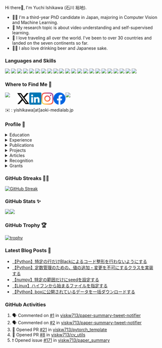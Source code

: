Hi there👋, I'm Yuchi Ishikawa (石川 裕地).

* 👨‍💻 I'm a third-year PhD candidate in Japan, majoring in Computer Vision and Machine Learning. 
* 🧪 My research topic is about video understanding and self-supervised learning.
* 🎒 I love traveling all over the world. I've been to over 30 countries and landed on the seven continents so far.
* 🍺🍶 I also love drinking beer and Japanese sake.

### Languages and Skills

<p>
<img src="https://img.shields.io/badge/-Python-3776AB?style=flat-square&logo=Python&logoColor=white"/>
<img src="https://img.shields.io/badge/-PyTorch-EE4C2C?style=flat-square&logo=PyTorch&logoColor=white"/>
<img src="https://img.shields.io/badge/-pandas-150458?style=flat-square&logo=pandas&logoColor=white"/>
<img src="https://img.shields.io/badge/-Django-092E20?style=flat-square&logo=Django&logoColor=white"/>
<img src="https://img.shields.io/badge/-Rust-000000?style=flat-square&logo=Rust&logoColor=white"/>
<img src="https://img.shields.io/badge/-JavaScript-F7DF1E?style=flat-square&logo=JavaScript&logoColor=black"/>
<img src="https://img.shields.io/badge/-TypeScript-007ACC?style=flat-square&logo=TypeScript&logoColor=white"/>
<img src="https://img.shields.io/badge/-Vue.js-42B883?style=flat-square&logo=Vue-dot-js&logoColor=white"/>
<img src="https://img.shields.io/badge/-Nuxt.js-00C58E?style=flat-square&logo=nuxt-dot-js&logoColor=white"/>
<img src="https://img.shields.io/badge/-C++-00599C?style=flat-square&logo=c%2B%2B&logoColor=white"/>
<img src="https://img.shields.io/badge/-HTML5-E34F26?style=flat-square&logo=HTML5&logoColor=white"/>
<img src="https://img.shields.io/badge/-CSS3-1572B6?style=flat-square&logo=CSS3&logoColor=white"/>
<img src="https://img.shields.io/badge/-Sass-1572B6?style=flat-square&logo=SASS&logoColor=white"/>
<img src="https://img.shields.io/badge/-MySQL-F29111?style=flat-square&logo=MySQL&logoColor=white"/>
<img src="https://img.shields.io/badge/-PostgreSQL-F29111?style=flat-square&logo=PostgreSQL&logoColor=white"/>
<img src="https://img.shields.io/badge/-Visual%20Studio%20Code-23A9F2?style=flat-square&logo=Visual%20Studio%20Code&logoColor=white"/>
<img src="https://img.shields.io/badge/-Vim-1572B6?style=flat-square&logo=Vim&logoColor=white"/>
<img src="https://img.shields.io/badge/-Github-181717?style=flat-square&logo=GitHub&logoColor=white"/>
<img src="https://img.shields.io/badge/-Git-F44D27?style=flat-square&logo=Git&logoColor=white"/>
<img src="https://img.shields.io/badge/-Google%20Cloud-4285F4?style=flat-square&logo=Google%20Cloud&logoColor=white"/>
<img src="https://img.shields.io/badge/-Amazon%20AWS-232F3E?style=flat-square&logo=Amazon%20AWS&logoColor=white"/>
<img src="https://img.shields.io/badge/-Docker-2496ED?style=flat-square&logo=Docker&logoColor=white"/>
</p>

### Where to Find Me 👀

[<img align="left" width="40px" src="https://www.svgrepo.com/show/349396/google-scholar.svg" />][googlescholar]
[<img align="left" width="40px" src="https://raw.githubusercontent.com/CLorant/readme-social-icons/main/medium/colored/twitter-x.svg" />][twitter]
[<img align="left" width="40px" src="https://raw.githubusercontent.com/CLorant/readme-social-icons/main/medium/colored/linkedin.svg" />][linkedin]
[<img align="left" width="40px" src="https://raw.githubusercontent.com/CLorant/readme-social-icons/main/medium/colored/instagram.svg" />][instagram]
[<img align="left" width="40px" src="https://raw.githubusercontent.com/CLorant/readme-social-icons/main/medium/colored/facebook.svg" />][facebook]
[<img align="left" width="40px" src="https://cdn.icon-icons.com/icons2/1996/PNG/512/blog_blogger_business_news_web_website_icon_123264.png" />][blog]

<br>
<br>

✉️ : yishikawa[at]aoki-medialab.jp


### Profile 📖

<!-- Education -->
<details>
<summary>Education</summary>

* **Ph.D. program in Center for Electronics and Electrical Engineering,**
  **School of Integrated Design Engineering,**
  **Graduate School of Keio University** (Apr. 2021 – present in Japan) <br>
  *My research theme is about human motion analysis and removing scene bias in action recognition. (Adviser: Prof. Yoshimitsu AOKI. [Lab Homepage](https://aoki-medialab.jp/))*

* **M.S. in Center for Electronics and Electrical Engineering,**
  **School of Integrated Design Engineering,**
  **Graduate School of Keio University** (Apr. 2019 – Mar. 2021 in Japan) <br>
  *My research theme is about human motion analysis and object function detection. I’m expected to get a master’s degree in 2021. (Adviser: Prof. Yoshimitsu AOKI. [Lab Homepage](https://aoki-medialab.jp/))*

* **B.S. in Dept. of Electronics and Electrical Engineering,**
  **Keio University** (Apr. 2015 - Mar.2019 in Japan) <br>
  *I mainly studied Electronics in the first three years. During the last year, I researched Machine Learning, Computer Vision and Robot Vision. (Adviser: Prof. Yoshimitsu AOKI. [Lab Homepage](https://aoki-medialab.jp/))*

</details>

<!-- Experience -->
<details>
<summary>Experience</summary>

* **Machine Learning Research Engineer in [LY Corporation](https://www.lycorp.co.jp/en/) [Oct. 2023 - present in Tokyo, Japan]**<br>
  Computer Vision

* **Machine Learning Research Engineer in [LINE Corp.](https://linecorp.com/en/) [Oct. 2022 - Sep. 2023 in Tokyo, Japan]**<br>
  Computer Vision

* **Technical Advisor in [BizTech, Inc.](https://www.biz-t.jp/) [Apr. 2022 - present in Japan]**<br>

* **Machine Learning Engineer in [Softbank Corp.](https://www.softbank.jp/en/) [Apr. 2021 - Sep. 2022 in Tokyo, Japan]**<br>
  Computer Vision / Edge Device Development / Backend Engineer

* **Backend Engineer developing [AIC website](https://aic.keio.ac.jp/forStudents/web) [Sep. 2020 - present in Japan]**<br>

* **Internship in [Tenchijin Inc.](https://tenchijin.co.jp/) [Jun. 2020 – Mar. 2021  in Tokyo, Japan]**<br>
  Backend / Machine Learning Engineer working on the analysis of the big data about space.

* **Internship in [CyberAgent, Inc.](https://www.cyberagent.co.jp/en/) [Feb. 2020 - Feb. 2020  Tokyo, Japan]**<br>
  Worked on developing AdTech using machine learning and GCP.

* **Internship in [SoftBank Corp.](https://www.softbank.jp/en/) [Aug. 2019 – Sep. 2019 in Tokyo, Japan]**<br>
  Worked on the following two task:<br>
  1. classifying a product into normal one or abnormal one and visualizing where a CNN model looks<br>
  2. semantic segmentation for super high-resolution images<br>

* **Research Assisstant in [National Institute of Advanced Industrial Science and Technology(AIST)](https://www.aist.go.jp/index_en.html) [Apr. 2019 – Mar. 2021 in Tsukuba, Ibaraki, Japan]**<br>
  Research about Machine Learning and Action Recognition under the supervision of [Ph.D. Hirokatsu KATAOKA](http://hirokatsukataoka.net/).

* **Internship in [IBM Japan, Ltd.](https://www.ibm.com/ibm/jp/en/) [Sep. 2018 - Mar. 2019 in Tokyo, Japan]**<br>
  Worked on weakly-supervised affordance detection using the hierarchy between affordances and objects.

</details>

<!-- Publications -->
<details>
<summary>Publications</summary>

#### Preprint

coming soon...

#### International Conference

* **Yuchi Ishikawa**, Tatsuya Komatsu, Yoshimitsu Aoki, "Pre-training with Synthetic Patterns for Audio", in ICASSP 2025. [paper](https://www.arxiv.org/abs/2410.00511)

* **Yuchi Ishikawa**, Masayoshi Kondo, Yoshimitsu Aoki, "Data Collection-free Masked Video Modeling" in ECCV 2024. [paper](https://arxiv.org/abs/2409.06665)

* **Yuchi Ishikawa**, Masayoshi Kondo, Hirokatsu Kataoka, "Learnable Cube-based Video Encryption for Privacy-Preserving Action Recognition" in WACV 2024. [paper](https://openaccess.thecvf.com/content/WACV2024/papers/Ishikawa_Learnable_Cube-Based_Video_Encryption_for_Privacy-Preserving_Action_Recognition_WACV_2024_paper.pdf)

* Shuhei Yokoo, Peifei Zhu, **Yuchi Ishikawa**, Mikihiro Tanaka, Masayoshi Kondo, Hirokatsu Kataoka, "Leveraging Image-Text Similarity and Caption Modification for the DataComp Challenge: Filtering Track and BYOD Track" in ICCV 2023 Workshop on Towards the Next Generation of Computer Vision Datasets: DataComp Track. [arXiv](https://arxiv.org/abs/2310.14581)

* Kensho Hara, **Yuchi Ishikawa**, Hirokatsu Kataoka, "Rethinking Training Data for Mitigating Representation Biases in Action Recognition" in CVPR 2021 Workshop on Large Scale Holistic Video Understanding 2021

* **Yuchi Ishikawa**, Seito Kasai, Yoshimitsu Aoki, Hirokatsu kataoka, "Alleviating Over-segmentation Errors by Detecting Action Boundaries" in WACV 2021. [arXiv](https://arxiv.org/abs/2007.06866)

* Seito Kasai, **Yuchi Ishikawa**, Masaki Hayashi, Yoshimitsu Aoki, Kensho Hara, Hirokatsu Kataoka
, “RETRIEVING AND HIGHLIGHTING ACTION WITH SPATIOTEMPORAL REFERENCE” in IEEE ICIP 2020. [arXiv](https://arxiv.org/abs/2005.09183?context=cs)

* **Yuchi Ishikawa**, Haruya Ishikawa, Shuichi Akizuki, Masaki Yamazaki, Yasuhiro Taniguchi, Yoshimitsu Aoki, "Task-oriented Function Detection Based on Operational Tasks" in Conference: 2019 19th International Conference on Advanced Robotics (ICAR). (Acceptance Rate 55.3%)

* Seito Kasai\*, **Yuchi Ishikawa\***, Tenga Wakamiya, Kensho Hara, Hirokatsu Kataoka, “AIST Team submission for Task 3, Dense-Captioning Events in Videos,”  in CVPR 2019 Workshop, International Challenge on ActivityNet Challenge, 2019.

* Tenga Wakamiya, Kensho Hara, **Yuchi Ishikawa**, Seito Kasai, Hirokatsu Kataoka, “AIST Submission for ActivityNet Challenge 2019 in Trimmed Activity Recognition (Kinetics),” in CVPR 2019 Workshop, International Challenge on ActivityNet Challenge, 2019.

* Haruya Ishikawa, **Yuchi Ishikawa**, Shuichi Akizuki, Yoshimitsu Aoki, "Human-Object Maps for Daily Activity Recognition" in International Conference on Machine Vision Applications(MVA 2019)

#### Journal

* **石川裕地**，石川晴也，秋月秀一，青木義満，操作タスク入力に基づく物体の機能部推定, 精密工学会 85巻12号 (2019年12月5日発行)

#### Domestic Conference

* **石川 裕地**, 齋藤主裕, 青木義満, "動画データと画像キャプション生成を用いた音とテキストペアの自動生成", 言語処理学会第31回年次大会(NLP2025)

* **⽯川 裕地**，⻘⽊ 義満, 暗号化動画を⽤いたプライバシー保護下での視聴覚⾏動認識, ビジョン技術の実利用ワークショップ2024 (ViEW 2024)

* 齋藤 主裕，**⽯川 裕地**, Pseudo-Motion Videoの多様化による動画認識モデルの事前学習の⾼精度化の検討, ビジョン技術の実利用ワークショップ2024 (ViEW 2024)

* Naoya Nakajima, **Yuchi Ishikawa**, Masayoshi Kondo, 動画クラスタリングのためのDINOの動画への拡張の検討, 第27回画像の認識・理解シンポジウム (MIRU2024)

* **石川 裕地**, 近藤 雅芳, 青木 義満, 三重マスクを用いたVideoMAEの効率化, 動的画像処理実利用化ワークショップ2024 (DIA2024)

* **石川 裕地**, 近藤 雅芳, 青木 義満, 自然動画を用いない動画認識モデルの自己教師あり学習, 動的画像処理実利用化ワークショップ2024 (DIA2024)

* **石川 裕地**, 近藤 雅芳, 青木 義満, Training Video Masked Autoencoder from Static Images, in ビジョン技術の実利用ワークショップ2023 (ViEW 2023)

* **Yuchi Ishikawa**, Masayoshi Kondo, Hirokatsu Kataoka, Video and Model Encryption for Privacy-Preserving Action Recognition, 第26回画像の認識・理解シンポジウム (MIRU2023)

* **石川裕地**，石川晴也，秋月秀一，青木義満，Action Segmentation における損失関数の検証，第26回画像センシングシンポジウム(SSII 2020)

* Seito KASAI, **Yuchi ISHIKAWA**, Tenga WAKAMIYA, Kensho HARA, Hirokatsu KATAOKA, Exploring the Best Model for Dense Captioning Events in Videos, 第22回画像の認識・理解シンポジウム (MIRU2019)

* 若宮天雅，原健翔，**石川裕地**，笠井誠斗，中村 明生，片岡 裕雄，超大規模データセットによる動画像認識のための学習済みモデルの構築，第22回画像の認識・理解シンポジウム (MIRU2019)

* **石川裕地**，石川晴也，秋月秀一，青木義満，ロボットの物体操作のためのタスク指向な機能部の推定，第22回画像の認識・理解シンポジウム (MIRU2019)

* 秋月秀一，**石川裕地**，石川晴也，青木義満，物体の配置記述に基づくシーン復元のための操作方法推定，第25回画像センシングシンポジウム(SSII 2019)

* **石川裕地**，石川晴也，秋月秀一，青木義満，操作タスクと指示対象クラスの入力による物体の機能部推定，第25回画像センシングシンポジウム(SSII 2019)

* **石川裕地**，石川晴也，秋月秀一，青木義満，操作タスク入力に基づく物体の機能部推定，動的画像処理実利用化ワークショップ2019(DIA 2019)

* 秋月秀一，**石川裕地**，石川晴也，青木義満，非定常状態の理解とシーン復元のための物体の操作方法推定，動的画像処理実利用化ワークショップ2019(DIA 2019)
</details>

<!-- Projects -->
<details>
<summary>Projects</summary>

* **[cvpaper.challenge 研究効率化 Tips](https://www.slideshare.net/cvpaperchallenge/cvpaperchallenge-tips-241914101)**<br>
  I wrote about how to efficiently manage experiment results.
  
* **[動画認識 メタサーベイ](https://www.slideshare.net/cvpaperchallenge/v1-232973484)** [May. 2020]<br>
  I read papers on Video Recognition and summarized them.

* **[RADTorch](https://github.com/radtorch/radtorch) Contributor**<br>
  My codes for explainable AI are used in RADTorch.

* **[CVPR2019速報](https://www.slideshare.net/cvpaperchallenge/cvpr-2019)**<br>
  I took part in CVPR 2019 and wrote this article with members of cvpaper.challenge.

* **[cvpaper.challenge](http://xpaperchallenge.org/cv/) [Apr. 2019 – present]**<br>
  As a member of cvpaper.challenge, I read a lot of papers accepted at CVPR or several top conferences. I also reseach and share the knowledge with its members.

* **[ActivityNet Challenge](http://activity-net.org/) [Jun. 2019]**<br>
  Out team took part in ActivityNet Challenge in CVPR workshop. We won 9th place in Task A - Trimmed Action Recognition. Our team also participated in Task 3 - Dense-Captioning Events in Videos.

* **[Paper Summary](https://github.com/yiskw713/paper_summary)**<br>
  I read papers every day and summarize them as far as possible in GitHub. If you get interested, visit [my project page](https://github.com/yiskw713/paper_summary).

</details>

<!-- Article -->
<details>
<summary>Articles</summary>

* [Seven papers accepted at ICASSP 2025](https://research.lycorp.co.jp/en/news/283)

* [3 papers accepted at ECCV 2024](https://research.lycorp.co.jp/en/news/250)

* **Interview with a manager of the AI department in Softbank**<br>
  [SF映画の世界はもう実現している？ ソフトバンク AI部門 部長とAI専攻学生の対談](https://www.softbank.jp/sbnews/entry/20191108_01)

</details>

<!-- Recognition -->
<details>
<summary>Recognition</summary>

* **[日本酒検定 2級](https://ssi-w.com/nihonsyu-kentei/) [Feb. 2025]**

* **[日本酒検定 3級](https://ssi-w.com/nihonsyu-kentei/) [Jan. 2025]**

* **[コーヒーインストラクター検定 2級](https://kentei.jcqa.org/index.asp) [Jun. 2024]**
  
* **[PythonZen & PEP 8 検定試験](https://pythonzen-pep8-exam.jp/) [Mar. 2022]**
  
* **[JDLA Deep Learning for ENGINEER](https://www.jdla.org/en/) [Feb. 2022]**

* **[Python 3 エンジニア認定データ分析試験](https://www.pythonic-exam.com/exam/analyist) [Aug. 2021]**

* **[AWS Cloud Practitioner](https://aws.amazon.com/jp/certification/certified-cloud-practitioner/) [Jul. 2021]**

* **[Python 3 エンジニア認定基礎試験](https://www.pythonic-exam.com/exam/basic) [Jul. 2021]**

* **[Practical Algorithm Skill Test](https://past.atcoder.jp/) [May. 2020]**<br>
  Rank: ADVANCED (the second highest rank)

* **[Information Technology Passport Examination (IT Passport)](https://www3.jitec.ipa.go.jp/JitesCbt/index.html) [Jan. 2020]**<br>
  National Examination on Information Technology in Japan

* **[JDLA Deep Learning for GENERAL](https://www.jdla.org/en/) [Jul. 2019]**<br>
  JDLA aims to develop Deep Learning Generalist, capable of utilizing in business, which has sufficient knowledge in Deep Leaning.

* **Outstanding Performance Award for Bachelor Theses [Mar. 2019]**<br>
  My bachelor thesis topic is “Task-oriented Function Detection Based on Operational Tasks”.
  I proposed an alternative representation to Affordance, “Task-oriented Function”, in the paper. This representation makes it possible to desribe a variety of ways to use an object, though only one usage can be described in Affordance Detection in the field of Computer Vision.

* **3rd place award in MIRU 2018 Young Researchers Program [Aug. 2018]**<br>
  As a young researcher program in MIRU 2018, participants were divided into several groups and each group read papers in the field outside Computer Vision. Then, each group summarized the history, the trend and the conection with Computer Vision. It helped us not only understand different fields, but also consider how we can make use of knowledge about them for Computer Vision.<br>
  Our group, C, read papers in the field of Robotics, focusing on “Transferring Knowledge from Simulation to Real”. You can see our poster and presentation material from [this link](https://sites.google.com/view/miru2018sapporo/wakate_top/%E5%90%84%E3%83%81%E3%83%BC%E3%83%A0%E3%81%AE%E7%99%BA%E8%A1%A8%E8%B3%87%E6%96%99?authuser=0).

* **[TOEIC](https://www.iibc-global.org/english.html) [May 2018]**<br>
  Score: 940

</details>

<!-- Grants -->
<details>
<summary>Grants</summary>

* **[慶応工学会育英奨学生](http://www.keiokougakukai.org/) [Apr. 2021 - Mar. 2022]**

* **[Scholarship of Japan Student Services Organization](https://www.jasso.go.jp/shogakukin/index.html) [Apr. 2019 - Mar. 2021]**<br>
  This educational lender have been totally exempted because my achievement during master program was highly evaluated.

* **JEES・ソフトバンクAI人材育成奨学金 [Apr. 2019 - Mar. 2020]**<br>
  I received this scholorship which aims at supporting up to a hundred of capable students studying Artificial Intelligence in Japan.

</details>

### GitHub Streaks 🏃‍♂️

[![GitHub Streak](http://github-readme-streak-stats.herokuapp.com?user=yiskw713&theme=gotham&hide_border=true)](https://git.io/streak-stats)

### GitHub Stats ✨

<img align="left" src="https://github-readme-stats.vercel.app/api?username=yiskw713&count_private=true&show_icons=true&theme=gotham&include_all_commits=true" />
<img src="https://github-readme-stats.vercel.app/api/top-langs/?username=yiskw713&hide=jupyter%20notebook&layout=compact&theme=gotham" />

<br />

### GitHub Trophy 🏆

[![trophy](https://github-profile-trophy.vercel.app/?username=yiskw713&theme=alduin&column=8)](https://github.com/ryo-ma/github-profile-trophy)

### Latest Blog Posts 📕

<!-- BLOG-POST-LIST:START -->
- [【Python】特定の行だけBlackによるコード整形を行わないようにする](https://yiskw713.hatenablog.com/entry/2023/05/08/190000)
- [【Python】定数管理のための、値の追加・変更を不可にするクラスを実装する](https://yiskw713.hatenablog.com/entry/2023/05/05/182048)
- [【numpy】特定の範囲だけにseedを設定する](https://yiskw713.hatenablog.com/entry/2023/02/06/190000)
- [【Linux】ハイフンから始まるファイルを指定する](https://yiskw713.hatenablog.com/entry/2023/02/03/120000)
- [【Python】boxに公開されているデータを一括ダウンロードする](https://yiskw713.hatenablog.com/entry/2023/01/30/200000)
<!-- BLOG-POST-LIST:END -->

### GitHub Activities

<!--START_SECTION:activity-->
1. 🗣 Commented on [#1](https://github.com/yiskw713/paper-summary-tweet-notifier/issues/1) in [yiskw713/paper-summary-tweet-notifier](https://github.com/yiskw713/paper-summary-tweet-notifier)
2. 🗣 Commented on [#2](https://github.com/yiskw713/paper-summary-tweet-notifier/issues/2) in [yiskw713/paper-summary-tweet-notifier](https://github.com/yiskw713/paper-summary-tweet-notifier)
3. 💪 Opened PR [#21](https://github.com/yiskw713/pytorch_template/pull/21) in [yiskw713/pytorch_template](https://github.com/yiskw713/pytorch_template)
4. 💪 Opened PR [#8](https://github.com/yiskw713/cv_utils/pull/8) in [yiskw713/cv_utils](https://github.com/yiskw713/cv_utils)
5. ❗️ Opened issue [#171](https://github.com/yiskw713/paper_summary/issues/171) in [yiskw713/paper_summary](https://github.com/yiskw713/paper_summary)
<!--END_SECTION:activity-->

[googlescholar]: https://scholar.google.com/citations?user=IEF2iOkAAAAJ&hl=en&oi=ao
[twitter]: https://twitter.com/yiskw713
[instagram]: https://www.instagram.com/yciskw_/
[linkedin]: https://www.linkedin.com/in/yiskw713/
[facebook]: https://www.facebook.com/yuchi.ishikawa.7
[blog]: https://yiskw713.hatenablog.com/
